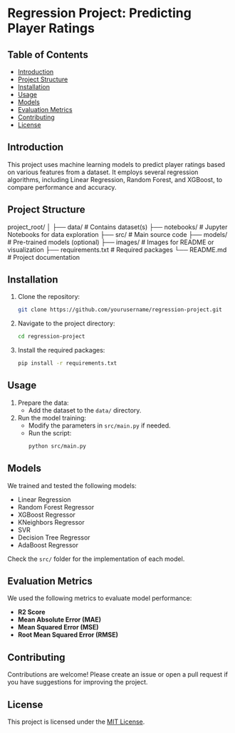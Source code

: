 # Regression Project: Predicting Player Ratings

## Table of Contents
- [Introduction](#introduction)
- [Project Structure](#project-structure)
- [Installation](#installation)
- [Usage](#usage)
- [Models](#models)
- [Evaluation Metrics](#evaluation-metrics)
- [Contributing](#contributing)
- [License](#license)

## Introduction
This project uses machine learning models to predict player ratings based on various features from a dataset. It employs several regression algorithms, including Linear Regression, Random Forest, and XGBoost, to compare performance and accuracy.

## Project Structure
project_root/ │ ├── data/ # Contains dataset(s) ├── notebooks/ # Jupyter Notebooks for data exploration ├── src/ # Main source code ├── models/ # Pre-trained models (optional) ├── images/ # Images for README or visualization ├── requirements.txt # Required packages └── README.md # Project documentation


## Installation
1. Clone the repository:
    ```bash
    git clone https://github.com/yourusername/regression-project.git
    ```
2. Navigate to the project directory:
    ```bash
    cd regression-project
    ```
3. Install the required packages:
    ```bash
    pip install -r requirements.txt
    ```

## Usage
1. Prepare the data:
   - Add the dataset to the `data/` directory.
2. Run the model training:
   - Modify the parameters in `src/main.py` if needed.
   - Run the script:
     ```bash
     python src/main.py
     ```

## Models
We trained and tested the following models:
- Linear Regression
- Random Forest Regressor
- XGBoost Regressor
- KNeighbors Regressor
- SVR
- Decision Tree Regressor
- AdaBoost Regressor

Check the `src/` folder for the implementation of each model.

## Evaluation Metrics
We used the following metrics to evaluate model performance:
- **R2 Score**
- **Mean Absolute Error (MAE)**
- **Mean Squared Error (MSE)**
- **Root Mean Squared Error (RMSE)**

## Contributing
Contributions are welcome! Please create an issue or open a pull request if you have suggestions for improving the project.

## License
This project is licensed under the [MIT License](LICENSE).
